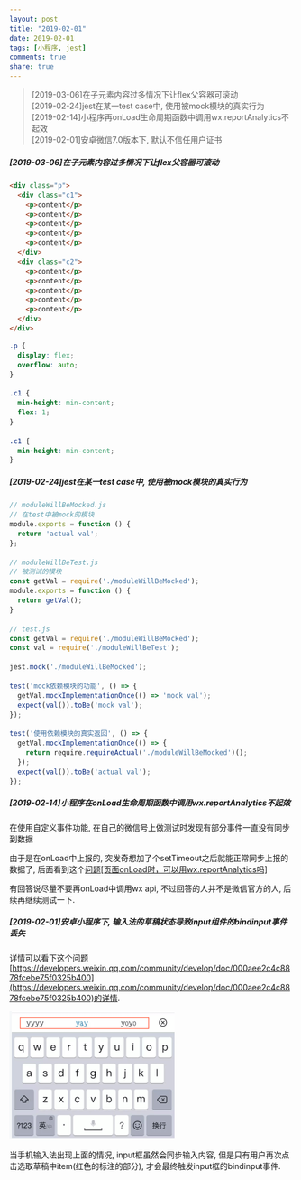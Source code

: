 ```yaml
---
layout: post
title: "2019-02-01"
date: 2019-02-01
tags: [小程序, jest]
comments: true
share: true
---
```


> [2019-03-06]在子元素内容过多情况下让flex父容器可滚动 <br>
> [2019-02-24]jest在某一test case中, 使用被mock模块的真实行为 <br>
> [2019-02-14]小程序再onLoad生命周期函数中调用wx.reportAnalytics不起效 <br>
> [2019-02-01]安卓微信7.0版本下, 默认不信任用户证书

##### [2019-03-06]在子元素内容过多情况下让flex父容器可滚动

```html
<div class="p">
  <div class="c1">
    <p>content</p>
    <p>content</p>
    <p>content</p>
    <p>content</p>
    <p>content</p>
  </div>
  <div class="c2">
    <p>content</p>
    <p>content</p>
    <p>content</p>
    <p>content</p>
    <p>content</p>
  </div>
</div>
```

```css
.p {
  display: flex;
  overflow: auto;
}

.c1 {
  min-height: min-content;
  flex: 1;
}

.c1 {
  min-height: min-content;
}
```

##### [2019-02-24]jest在某一test case中, 使用被mock模块的真实行为

```js
// moduleWillBeMocked.js
// 在test中被mock的模块
module.exports = function () {
  return 'actual val';
};

// moduleWillBeTest.js
// 被测试的模块
const getVal = require('./moduleWillBeMocked');
module.exports = function () {
  return getVal();
}

// test.js
const getVal = require('./moduleWillBeMocked');
const val = require('./moduleWillBeTest');

jest.mock('./moduleWillBeMocked');

test('mock依赖模块的功能', () => {
  getVal.mockImplementationOnce(() => 'mock val');
  expect(val()).toBe('mock val');
});

test('使用依赖模块的真实返回', () => {
  getVal.mockImplementationOnce(() => {
    return require.requireActual('./moduleWillBeMocked')();
  });
  expect(val()).toBe('actual val');
});
```

##### [2019-02-14]小程序在onLoad生命周期函数中调用wx.reportAnalytics不起效

在使用自定义事件功能, 在自己的微信号上做测试时发现有部分事件一直没有同步到数据

由于是在onLoad中上报的, 突发奇想加了个setTimeout之后就能正常同步上报的数据了, 后面看到这个[问题[页面onLoad时，可以用wx.reportAnalytics吗]](https://developers.weixin.qq.com/community/develop/doc/f8353fde6017affc3da48ba8392f169e)

有回答说尽量不要再onLoad中调用wx api, 不过回答的人并不是微信官方的人, 后续再继续测试一下.

##### [2019-02-01]安卓小程序下, 输入法的草稿状态导致input组件的bindinput事件丢失

详情可以看下这个问题[https://developers.weixin.qq.com/community/develop/doc/000aee2c4c8878fcebe75f0325b400](https://developers.weixin.qq.com/community/develop/doc/000aee2c4c8878fcebe75f0325b400)的详情. 

![输入法草稿状态](/images/2019-02/input.png)

当手机输入法出现上面的情况, input框虽然会同步输入内容, 但是只有用户再次点击选取草稿中item(红色的标注的部分), 才会最终触发input框的bindinput事件.

